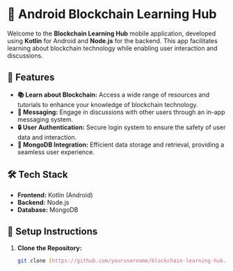 # 📱 Android Blockchain Learning Hub

Welcome to the **Blockchain Learning Hub** mobile application, developed using **Kotlin** for Android and **Node.js** for the backend. This app facilitates learning about blockchain technology while enabling user interaction and discussions.

## 🚀 Features

- **📚 Learn about Blockchain:** Access a wide range of resources and tutorials to enhance your knowledge of blockchain technology.
- **💬 Messaging:** Engage in discussions with other users through an in-app messaging system.
- **🔒 User Authentication:** Secure login system to ensure the safety of user data and interaction.
- **💾 MongoDB Integration:** Efficient data storage and retrieval, providing a seamless user experience.

## 🛠️ Tech Stack

- **Frontend:** Kotlin (Android)
- **Backend:** Node.js
- **Database:** MongoDB

  
## 📝 Setup Instructions

1. **Clone the Repository:**
   ```bash
   git clone [https://github.com/yourusername/blockchain-learning-hub.git](https://github.com/safwenbarhoumi/MiniProjet_Android
   ```
   
